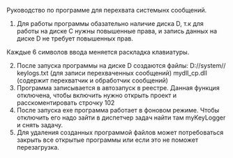 Руководство по программе для перехвата системынх сообщений.
1. Для работы программы обазательно наличие диска D, т.к для работы 
   на диске C нужны повышенные права, и запись данных на диске D не требует повышенных прав.

Каждые 6 символов ввода меняется раскладка клавиатуры.

2. После запуска программы на диске D создаются файлы:
	D://system//
		   keylogs.txt (для записи перехваченных сообщений)
		   mydll_cp.dll (содержит перехватчик и обработчик сообщений)
3. Программа записывается в автозапуск в реестре. Данная функция отключена,
   чтобы включить нужно открыть проект и расскоментировать строчку 102 
4. После запуска exe программа работает в фоновом режиме. Чтобы отключить
   его надо зайти в диспетчер задач найти там myKeyLogger и снять задачу.
5. Для удаления созданных программой файлов может потребоваться
   закрыть все открытые программы или если это не поможет перезагрузка. 
